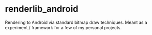 # renderlib_android
Rendering to Android via standard bitmap draw techniques. Meant as a experiment / framework for a few of my personal projects. 
